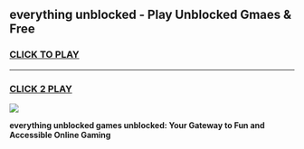 
## everything unblocked - Play Unblocked Gmaes & Free
<h3>
<a href="https://news.freeplayer.one?title=everything_unblocked&ref=16F">CLICK TO PLAY</a></h3>
<hr>

<h3>
<a href="https://news.freeplayer.one?title=everything_unblocked&ref=16F">CLICK 2 PLAY</a>
  
</h3>

<a href="https://news.freeplayer.one?title=everything_unblocked&ref=16F/"><img src="https://clearcache.store/games.png"></a>


**everything unblocked games unblocked: Your Gateway to Fun and Accessible Online Gaming**

